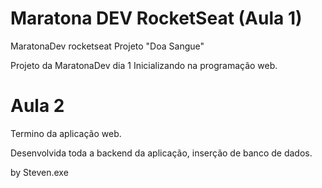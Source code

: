 # Maratona DEV RocketSeat (Aula 1)

MaratonaDev rocketseat Projeto "Doa Sangue"

Projeto da MaratonaDev dia 1 Inicializando na programação web.

# Aula 2 

Termino da aplicação web.

Desenvolvida toda a backend da aplicação, 
inserção de banco de dados.

by Steven.exe

